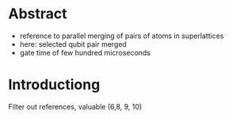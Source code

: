 # Abstract
- reference to parallel merging of pairs of atoms in superlattices
- here: selected qubit pair merged
- gate time of few hundred microseconds

# Introductiong
Filter out references, valuable (6,8, 9, 10)